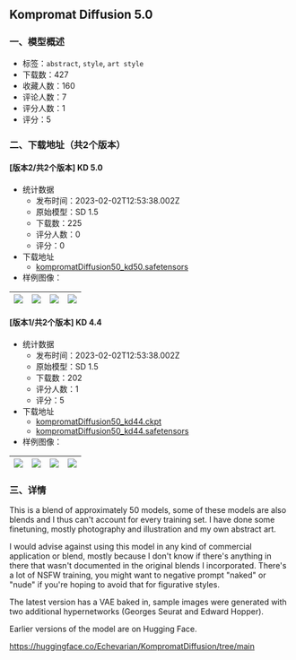 ## Kompromat Diffusion 5.0
### 一、模型概述

- 标签：`abstract`, `style`, `art style`
- 下载数：427
- 收藏人数：160
- 评论人数：7
- 评分人数：1
- 评分：5

### 二、下载地址（共2个版本）

#### [版本2/共2个版本] KD 5.0

- 统计数据
  - 发布时间：2023-02-02T12:53:38.002Z
  - 原始模型：SD 1.5
  - 下载数：225
  - 评分人数：0
  - 评分：0
- 下载地址
  - [kompromatDiffusion50_kd50.safetensors](https://civitai.com/api/download/models/7394)
- 样例图像：

| <img src="https://image.civitai.com/xG1nkqKTMzGDvpLrqFT7WA/d8ba1ec0-4c97-4f61-67f7-d392a7fc0600/width=450/68923.jpeg" /> | <img src="https://image.civitai.com/xG1nkqKTMzGDvpLrqFT7WA/8891525f-254e-44af-9093-5598e4317000/width=450/68914.jpeg" /> | <img src="https://image.civitai.com/xG1nkqKTMzGDvpLrqFT7WA/68b5372a-c1d0-4e0f-d86e-ee4d43397500/width=450/68922.jpeg" /> | <img src="https://image.civitai.com/xG1nkqKTMzGDvpLrqFT7WA/0e7bb149-024a-494d-7c43-3b9a0632b100/width=450/68918.jpeg" /> |
| ---- | ---- | ---- | ---- |

#### [版本1/共2个版本] KD 4.4

- 统计数据
  - 发布时间：2023-02-02T12:53:38.002Z
  - 原始模型：SD 1.5
  - 下载数：202
  - 评分人数：1
  - 评分：5
- 下载地址
  - [kompromatDiffusion50_kd44.ckpt](https://civitai.com/api/download/models/4429?type=Model&format=PickleTensor&size=full&fp=fp16)
  - [kompromatDiffusion50_kd44.safetensors](https://civitai.com/api/download/models/4429)
- 样例图像：

| <img src="https://image.civitai.com/xG1nkqKTMzGDvpLrqFT7WA/c14e00b5-ea16-4137-1b54-b4a0534d3300/width=450/29997.jpeg" /> | <img src="https://image.civitai.com/xG1nkqKTMzGDvpLrqFT7WA/2410ba89-cdfd-4a94-cf5a-d02a125d1a00/width=450/29996.jpeg" /> | <img src="https://image.civitai.com/xG1nkqKTMzGDvpLrqFT7WA/0353d3ff-ea07-403e-e797-068460925800/width=450/33200.jpeg" /> | <img src="https://image.civitai.com/xG1nkqKTMzGDvpLrqFT7WA/c43c5ea0-c3b2-4bf5-c3d6-d249428f3100/width=450/33199.jpeg" /> |
| ---- | ---- | ---- | ---- |


### 三、详情
<p>This is a blend of approximately 50 models, some of these models are also blends and I thus can't account for every training set. I have done some finetuning, mostly photography and illustration and my own abstract art. </p><p></p><p>I would advise against using this model in any kind of commercial application or blend, mostly because I don't know if there's anything in there that wasn't documented in the original blends I incorporated. There's a lot of NSFW training, you might want to negative prompt "naked" or "nude" if you're hoping to avoid that for figurative styles. </p><p></p><p>The latest version has a VAE baked in, sample images were generated with two additional hypernetworks (Georges Seurat and Edward Hopper). </p><p></p><p>Earlier versions of the model are on Hugging Face. </p><p><a target="_blank" rel="ugc" href="https://huggingface.co/Echevarian/KompromatDiffusion/tree/main">https://huggingface.co/Echevarian/KompromatDiffusion/tree/main</a></p><p></p>
